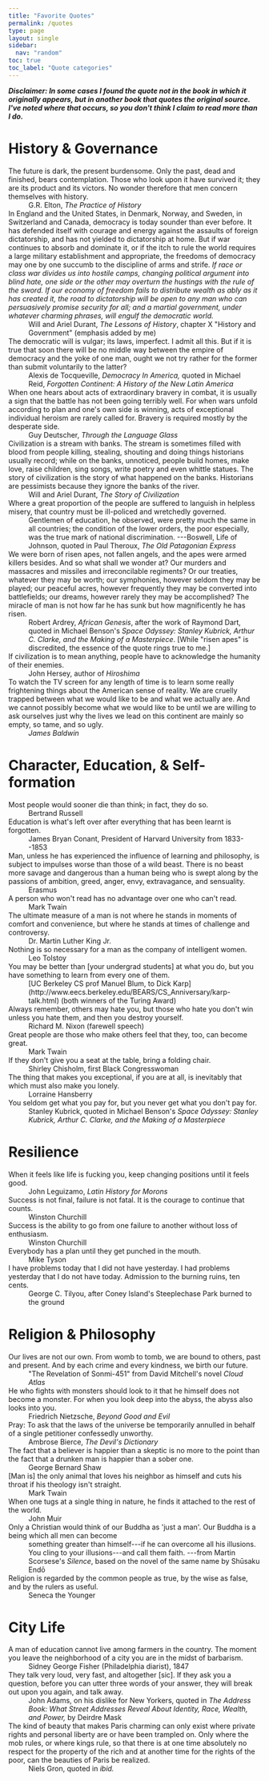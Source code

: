 ```yaml
---
title: "Favorite Quotes"
permalink: /quotes
type: page
layout: single
sidebar:
  nav: "random"
toc: true
toc_label: "Quote categories"
---
```



***Disclaimer: In some cases I found the quote not in the book in
which it originally appears, but in another book that quotes the
original source. I've noted where that occurs, so you don't think I
claim to read more than I do.***

# History & Governance

<dl class="quote">

  <dt>The future is dark, the present burdensome. Only the past, dead and
    finished, bears contemplation. Those who look upon it have survived
    it; they are its product and its victors. No wonder therefore that men
    concern themselves with history. </dt>
  <dd>G.R. Elton, <em>The Practice of
    History</em>
  </dd>

  <dt>In England and the United States, in Denmark, Norway, and Sweden, in
    Switzerland and Canada, democracy is today sounder than ever
    before. It has defended itself with courage and energy against the
    assaults of foreign dictatorship, and has not yielded to dictatorship
    at home. But if war continues to absorb and dominate it, or if the
    itch to rule the world requires a large military establishment and
    appropriate, the freedoms of democracy may one by one succumb to the
    discipline of arms and strife. <em>If race or class war divides us into
    hostile camps, changing political argument into blind hate, one side
    or the other may overturn the hustings with the rule of the sword. If
    our economy of freedom fails to distribute wealth as ably as it has
    created it, the road to dictatorship will be open to any man who can
    persuasively promise security for all; and a martial government, under
    whatever charming phrases, will engulf the democratic world.</em></dt>
  <dd>Will
    and Ariel Durant, <em>The Lessons of History</em>, chapter X "History and
    Government" (emphasis added by me)
  </dd>

  <dt>The democratic will is vulgar; its laws, imperfect. I admit all
    this. But if it is true that soon there will be no middle way between
    the empire of democracy and the yoke of one man, ought we not try
    rather for the former than submit voluntarily to the latter? </dt>
  <dd>Alexis
    de Tocqueville, <em>Democracy In America, </em>quoted in Michael
    Reid, <em>Forgotten Continent: A History of the New Latin America</em>
  </dd>

  <dt>When one hears about acts of extraordinary bravery in combat, it is
    usually a sign that the battle has not been going terribly well. For
    when wars unfold according to plan and one's own side is winning, acts
    of exceptional individual heroism are rarely called for. Bravery is
    required mostly by the desperate side. </dt>
  <dd>Guy Deutscher, <em>Through the
    Language Glass</em>
  </dd>

  <dt>Civilization is a stream with banks. The stream is sometimes filled
    with blood from people killing, stealing, shouting and doing things
    historians usually record; while on the banks, unnoticed, people build
    homes, make love, raise children, sing songs, write poetry and even
    whittle statues. The story of civilization is the story of what
    happened on the banks. Historians are pessimists because they ignore
    the banks of the river. </dt>
  <dd>Will and Ariel Durant, <em>The Story of
    Civilization</em>
  </dd>

  <dt>Where a great proportion of the people are suffered to languish in
    helpless misery, that country must be ill-policed and wretchedly
    governed. </dt>
  <dd> Gentlemen of education, he observed, were pretty much
    the same in all countries; the condition of the lower orders, the poor
    especially, was the true mark of national discrimination. ---Boswell,
    Life of Johnson, quoted in Paul Theroux, <em>The Old Patagonian Express</em>
  </dd>

  <dt>We were born of risen apes, not fallen angels, and the apes were armed
    killers besides. And so what shall we wonder at? Our murders and
    massacres and missiles and irreconcilable regiments? Or our treaties,
    whatever they may be worth; our symphonies, however seldom they may be
    played; our peaceful acres, however frequently they may be converted
    into battlefields; our dreams, however rarely they may be
    accomplished? The miracle of man is not how far he has sunk but how
    magnificently he has risen. </dt>
  <dd>Robert Ardrey, <em>African Genesis</em>, after
    the work of Raymond Dart, quoted in Michael Benson's <em>Space Odyssey:
    Stanley Kubrick, Arthur C. Clarke, and the Making of a
    Masterpiece</em>. [While "risen apes" is discredited, the essence of the
    quote rings true to me.]
  </dd>

  <dt>If civilization is to mean anything, people have to acknowledge the
    humanity of their enemies.  </dt>
  <dd>John Hersey, author of <em>Hiroshima</em>
  </dd>

  <dt>
    To watch the TV screen for any length of time is to learn some really
    frightening things about the American sense of reality. We are cruelly
    trapped between what we would like to be and what we actually are. And
    we cannot possibly become what we would like to be until we are
    willing to ask ourselves just why the lives we lead on this continent
    are mainly so empty, so tame, and so ugly.  </dt>
  <dd><em>James Baldwin</em>
  </dd>

</dl>

# Character, Education, & Self-formation

<dl class="quote">
  <dt>
    Most people would sooner die than think; in fact, they do so.   
  </dt>
  <dd>Bertrand Russell
  </dd>

  <dt>Education is what's left over after everything that has been learnt is
    forgotten.  </dt>
  <dd>James Bryan Conant, President of Harvard University
    from 1833--1853
  </dd>

  <dt>Man, unless he has experienced the influence of learning and
    philosophy, is subject to impulses worse than those of a wild
    beast. There is no beast more savage and dangerous than a human being
    who is swept along by the passions of ambition, greed, anger, envy,
    extravagance, and sensuality.  </dt>
  <dd>Erasmus
  </dd>

  <dt>A person who won't read has no advantage over one who can't read. 
  </dt>
  <dd>Mark Twain
  </dd>

  <dt>The ultimate measure of a man is not where he stands in moments of
    comfort and convenience, but where he stands at times of challenge and
    controversy. </dt>
  <dd>Dr. Martin Luther King Jr.
  </dd>

  <dt>Nothing is so necessary for a man as the company of intelligent
    women.  </dt>
  <dd>Leo Tolstoy
  </dd>

  <dt>You may be better than [your undergrad students] at what you do, but
    you have something to learn from every one of them. </dt>
  <dd>[UC Berkeley CS
    prof Manuel Blum, to Dick
    Karp](http://www.eecs.berkeley.edu/BEARS/CS_Anniversary/karp-talk.html) (both
    winners of the Turing Award)
  </dd>

  <dt>Always remember, others may hate you, but those who hate you don't win
    unless you hate them, and then you destroy yourself. </dt>
  <dd>Richard
    M. Nixon (farewell speech)
  </dd>

  <dt>Great people are those who make others feel that they, too, can become
    great.  </dt>
  <dd>Mark Twain
  </dd>

  <dt>If they don't give you a seat at the table, bring a folding chair. 
  </dt>
  <dd>Shirley Chisholm, first Black Congresswoman
  </dd>

  <dt>The thing that makes you exceptional, if you are at all, is inevitably
    that which must also make you lonely.  </dt>
  <dd>Lorraine Hansberry
  </dd>

  <dt>You seldom get what you pay for, but you never get what you don't pay
    for. </dt>
  <dd>Stanley Kubrick, quoted in Michael Benson's <em>Space Odyssey:
    Stanley Kubrick, Arthur C. Clarke, and the Making of a Masterpiece</em>
  </dd>

</dl>

# Resilience

<dl class="quote">

  <dt>When it feels like life is fucking you, keep changing positions until
    it feels good. </dt>
  <dd>John Leguizamo, <em>Latin History for Morons</em>
  </dd>

  <dt>Success is not final, failure is not fatal. It is the courage to
    continue that counts. </dt>
  <dd>Winston Churchill
  </dd>

  <dt>Success is the ability to go from one failure to another without loss
    of enthusiasm. </dt>
  <dd>Winston Churchill
  </dd>

  <dt>Everybody has a plan until they get punched in the mouth. </dt>
  <dd>Mike
    Tyson
  </dd>

  <dt>
    I have problems today that I did not have yesterday. I had problems
    yesterday that I do not have today. Admission to the burning ruins,
    ten cents.  </dt>
  <dd>George C. Tilyou, after Coney Island's Steeplechase
    Park burned to the ground
  </dd>

</dl>

# Religion & Philosophy

<dl class="quote">
  <dt>Our lives are not our own. From womb to tomb, we are bound to others,
    past and present. And by each crime and every kindness, we birth our
    future.  </dt>
  <dd>"The Revelation of Sonmi-451" from David Mitchell's
    novel <em>Cloud Atlas</em>
  </dd>

  <dt>He who fights with monsters should look to it that he himself does not
    become a monster. For when you look deep into the abyss, the abyss
    also looks into you.    </dt>
  <dd>Friedrich Nietzsche, <em>Beyond Good and Evil</em>
  </dd>

  <dt>Pray: To ask that the laws of the universe be temporarily annulled in
    behalf of a single petitioner confessedly unworthy. </dt>
  <dd>Ambrose
    Bierce, <em>The Devil's Dictionary</em>
  </dd>

  <dt>The fact that a believer is happier than a skeptic is no more to the
    point than the fact that a drunken man is happier than a sober
    one. </dt>
  <dd>George Bernard Shaw
  </dd>

  <dt>[Man is] the only animal that loves his neighbor as himself and cuts
    his throat if his theology isn't straight.  </dt>
  <dd>Mark Twain
  </dd>

  <dt>When one tugs at a single thing in nature, he finds it attached to the
    rest of the world. </dt>
  <dd>John Muir
  </dd>

  <dt>Only a Christian would think of our Buddha as 'just a man'. Our Buddha
    is a being which all men can become</dt>
  <dd>something greater than
    himself---if he can overcome all his illusions. You cling to your
    illusions---and call them faith. ---from Martin Scorsese's <em>Silence</em>,
    based on the novel of the same name by Shūsaku Endō
  </dd>

  <dt>Religion is regarded by the common people as true, by the wise as
    false, and by the rulers as useful. </dt>
  <dd>Seneca the Younger
  </dd>

</dl>

# City Life

<dl class="quote">
  <dt>A man of education cannot live among farmers in the country. The
    moment you leave the neighborhood of a city you are in the midst of
    barbarism. </dt>
  <dd>Sidney George Fisher (Philadelphia diarist), 1847
  </dd>

  <dt>They talk very loud, very fast, and altogether [sic]. If they ask you
    a question, before you can utter three words of your answer, they will
    break out upon you again, and talk away.   </dt>
  <dd>John Adams, on his
    dislike for New Yorkers, quoted in <em>The Address Book: What Street
    Addresses Reveal About Identity, Race, Wealth, and Power, </em>by Deirdre
    Mask
  </dd>

  <dt>The kind of beauty that makes Paris charming can only exist where
    private rights and personal liberty are or have been trampled on. Only
    where the mob rules, or where kings rule, so that there is at one time
    absolutely no respect for the property of the rich and at another time
    for the rights of the poor, can the beauties of Paris be realized. 
  </dt>
  <dd>Niels Gron, quoted in <em>ibid.</em>
  </dd>

</dl>
